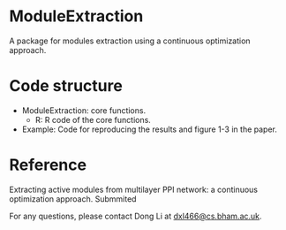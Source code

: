 ModuleExtraction
==============
A package for modules extraction using a continuous optimization approach.

Code structure
==============
- ModuleExtraction: core functions.
	- R: R code of the core functions.
- Example: Code for reproducing the results and figure 1-3 in the paper.

Reference
==============
Extracting active modules from multilayer PPI network: a continuous optimization approach. Submmited

For any questions, please contact Dong Li at dxl466@cs.bham.ac.uk.

